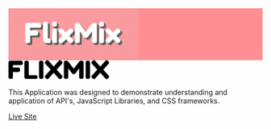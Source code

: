 <div width="100%" style="background-color:#ff8e92">
  <img src="/README/logo.gif" height="100px">
</div>

<img src="images/flixmix.svg" alt="alt text" width="200">


This Application was designed to demonstrate understanding and application of API's,
JavaScript Libraries, and CSS frameworks.

[Live Site](https://jstudenski.github.io/FlixMix/)
